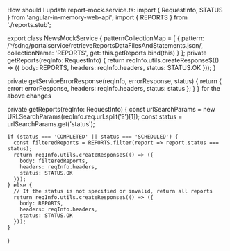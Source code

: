 How should I update report-mock.service.ts: import { RequestInfo, STATUS } from 'angular-in-memory-web-api';
import { REPORTS } from './reports.stub';

export class NewsMockService {
  patternCollectionMap = [
    {
      pattern: /^\/sdng\/portalservice\/retrieveReportsDataFilesAndStatements.json/,
      collectionName: 'REPORTS',
      get: this.getReports.bind(this)
    }
  ];
  private getReports(reqInfo: RequestInfo) {
    return reqInfo.utils.createResponse$(() => ({
      body: REPORTS,
      headers: reqInfo.headers,
      status: STATUS.OK
    }));
  }

  private getServiceErrorResponse(reqInfo, errorResponse, status) {
    return {
      error: errorResponse,
      headers: reqInfo.headers,
      status: status
    };
  }
}
for the above changes


  private getReports(reqInfo: RequestInfo) {
    const urlSearchParams = new URLSearchParams(reqInfo.req.url.split('?')[1]);
    const status = urlSearchParams.get('status');

    if (status === 'COMPLETED' || status === 'SCHEDULED') {
      const filteredReports = REPORTS.filter(report => report.status === status);
      return reqInfo.utils.createResponse$(() => ({
        body: filteredReports,
        headers: reqInfo.headers,
        status: STATUS.OK
      }));
    } else {
      // If the status is not specified or invalid, return all reports
      return reqInfo.utils.createResponse$(() => ({
        body: REPORTS,
        headers: reqInfo.headers,
        status: STATUS.OK
      }));
    }
  }
